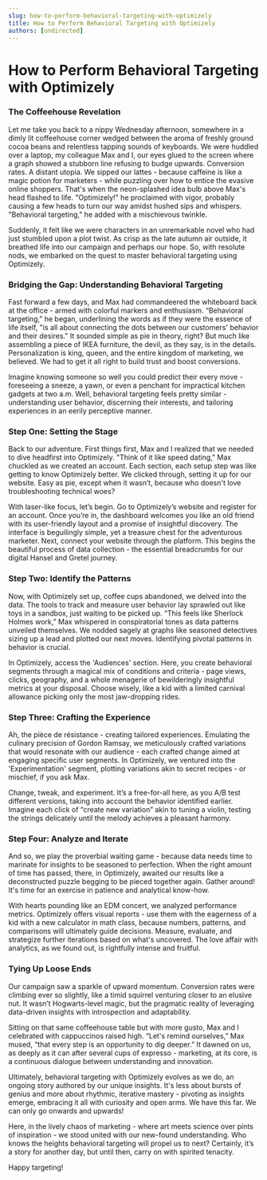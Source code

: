 ```yaml
---
slug: how-to-perform-behavioral-targeting-with-optimizely
title: How to Perform Behavioral Targeting with Optimizely
authors: [undirected]
---
```



# How to Perform Behavioral Targeting with Optimizely

### The Coffeehouse Revelation

Let me take you back to a nippy Wednesday afternoon, somewhere in a dimly lit coffeehouse corner wedged between the aroma of freshly ground cocoa beans and relentless tapping sounds of keyboards. We were huddled over a laptop, my colleague Max and I, our eyes glued to the screen where a graph showed a stubborn line refusing to budge upwards. Conversion rates. A distant utopia. We sipped our lattes - because caffeine is like a magic potion for marketers - while puzzling over how to entice the evasive online shoppers. That's when the neon-splashed idea bulb above Max's head flashed to life. "Optimizely!" he proclaimed with vigor, probably causing a few heads to turn our way amidst hushed sips and whispers. "Behavioral targeting," he added with a mischievous twinkle.

Suddenly, it felt like we were characters in an unremarkable novel who had just stumbled upon a plot twist. As crisp as the late autumn air outside, it breathed life into our campaign and perhaps our hope. So, with resolute nods, we embarked on the quest to master behavioral targeting using Optimizely.

### Bridging the Gap: Understanding Behavioral Targeting

Fast forward a few days, and Max had commandeered the whiteboard back at the office - armed with colorful markers and enthusiasm. “Behavioral targeting,” he began, underlining the words as if they were the essence of life itself, "is all about connecting the dots between our customers' behavior and their desires." It sounded simple as pie in theory, right? But much like assembling a piece of IKEA furniture, the devil, as they say, is in the details. Personalization is king, queen, and the entire kingdom of marketing, we believed. We had to get it all right to build trust and boost conversions.

Imagine knowing someone so well you could predict their every move - foreseeing a sneeze, a yawn, or even a penchant for impractical kitchen gadgets at two a.m. Well, behavioral targeting feels pretty similar - understanding user behavior, discerning their interests, and tailoring experiences in an eerily perceptive manner.

### Step One: Setting the Stage

Back to our adventure. First things first, Max and I realized that we needed to dive headfirst into Optimizely. "Think of it like speed dating," Max chuckled as we created an account. Each section, each setup step was like getting to know Optimizely better. We clicked through, setting it up for our website. Easy as pie, except when it wasn’t, because who doesn't love troubleshooting technical woes?

With laser-like focus, let’s begin. Go to Optimizely’s website and register for an account. Once you’re in, the dashboard welcomes you like an old friend with its user-friendly layout and a promise of insightful discovery. The interface is beguilingly simple, yet a treasure chest for the adventurous marketer. Next, connect your website through the platform. This begins the beautiful process of data collection - the essential breadcrumbs for our digital Hansel and Gretel journey.

### Step Two: Identify the Patterns

Now, with Optimizely set up, coffee cups abandoned, we delved into the data. The tools to track and measure user behavior lay sprawled out like toys in a sandbox, just waiting to be picked up. “This feels like Sherlock Holmes work,” Max whispered in conspiratorial tones as data patterns unveiled themselves. We nodded sagely at graphs like seasoned detectives sizing up a lead and plotted our next moves. Identifying pivotal patterns in behavior is crucial. 

In Optimizely, access the 'Audiences' section. Here, you create behavioral segments through a magical mix of conditions and criteria - page views, clicks, geography, and a whole menagerie of bewilderingly insightful metrics at your disposal. Choose wisely, like a kid with a limited carnival allowance picking only the most jaw-dropping rides.

### Step Three: Crafting the Experience

Ah, the pièce de résistance - creating tailored experiences. Emulating the culinary precision of Gordon Ramsay, we meticulously crafted variations that would resonate with our audience - each crafted change aimed at engaging specific user segments. In Optimizely, we ventured into the 'Experimentation' segment, plotting variations akin to secret recipes - or mischief, if you ask Max.

Change, tweak, and experiment. It’s a free-for-all here, as you A/B test different versions, taking into account the behavior identified earlier. Imagine each click of “create new variation” akin to tuning a violin, testing the strings delicately until the melody achieves a pleasant harmony.

### Step Four: Analyze and Iterate

And so, we play the proverbial waiting game - because data needs time to marinate for insights to be seasoned to perfection. When the right amount of time has passed, there, in Optimizely, awaited our results like a deconstructed puzzle begging to be pieced together again. Gather around! It's time for an exercise in patience and analytical know-how.

With hearts pounding like an EDM concert, we analyzed performance metrics. Optimizely offers visual reports - use them with the eagerness of a kid with a new calculator in math class, because numbers, patterns, and comparisons will ultimately guide decisions. Measure, evaluate, and strategize further iterations based on what's uncovered. The love affair with analytics, as we found out, is rightfully intense and fruitful.

### Tying Up Loose Ends

Our campaign saw a sparkle of upward momentum. Conversion rates were climbing ever so slightly, like a timid squirrel venturing closer to an elusive nut. It wasn’t Hogwarts-level magic, but the pragmatic reality of leveraging data-driven insights with introspection and adaptability.

Sitting on that same coffeehouse table but with more gusto, Max and I celebrated with cappuccinos raised high. “Let's remind ourselves,” Max mused, “that every step is an opportunity to dig deeper.” It dawned on us, as deeply as it can after several cups of expresso - marketing, at its core, is a continuous dialogue between understanding and innovation.

Ultimately, behavioral targeting with Optimizely evolves as we do, an ongoing story authored by our unique insights. It's less about bursts of genius and more about rhythmic, iterative mastery - pivoting as insights emerge, embracing it all with curiosity and open arms. We have this far. We can only go onwards and upwards!

Here, in the lively chaos of marketing - where art meets science over pints of inspiration - we stood united with our new-found understanding. Who knows the heights behavioral targeting will propel us to next? Certainly, it’s a story for another day, but until then, carry on with spirited tenacity. 

Happy targeting!